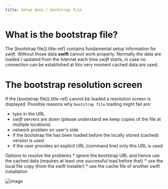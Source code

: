 ```yaml
---
title: Setup data / bootstrap file
---
```


What is the bootstrap file?
===========================

The [bootstrap file]{.title-ref} contains fundamental setup information
for *swift*. Without those data **swift** cannot work properly. Normally
the data are loaded / updated from the internet each time *swift*
starts, in case no connection can be established at this very moment
cached data are used.

The bootstrap resolution screen
===============================

If the [bootstrap file]{.title-ref} cannot be loaded a resolution screen
is displayed. Possible reasons why `bootstrap file` loading might fail
are:

-   typo in the URL
-   *swift* servers are down (please understand we keep copies of the
    file at multiple locations)
-   network problem on user\'s side
-   if the bootstrap file has been loaded before the locally stored
    (cached) version is used
-   if the user provides an explicit URL (command line) only this URL is
    used

Options to resolve the problems \* ignore the bootstrap URL and hence
use the cached data (requires at least one successful load before that)
\* use the local file copy (from the swift installer) \* use the cache
file of another swift installation

![image](http://img.swift-project.org/Bootstrap_resolution_screen.png)
